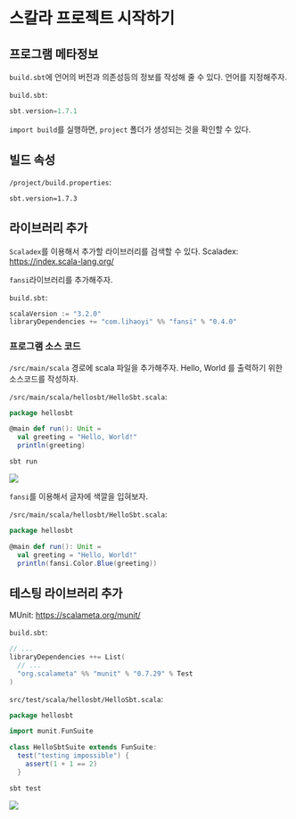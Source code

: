 # 스칼라 프로젝트 시작하기

## 프로그램 메타정보
`build.sbt`에 언어의 버전과 의존성등의 정보를 작성해 줄 수 있다.
언어를 지정해주자. 

`build.sbt`:
```sbt
sbt.version=1.7.1
```

`import build`를 실행하면, `project` 폴더가 생성되는 것을 확인할 수 있다.

## 빌드 속성
`/project/build.properties`:
```properties
sbt.version=1.7.3
```

## 라이브러리 추가
`Scaladex`를 이용해서 추가할 라이브러리를 검색할 수 있다.
Scaladex: https://index.scala-lang.org/

`fansi`라이브러리를 추가해주자. 

`build.sbt`:
```sbt
scalaVersion := "3.2.0"
libraryDependencies += "com.lihaoyi" %% "fansi" % "0.4.0"
```

### 프로그램 소스 코드
`/src/main/scala` 경로에 scala 파일을 추가해주자.
Hello, World 를 출력하기 위한 소스코드를 작성하자. 

`/src/main/scala/hellosbt/HelloSbt.scala`:
```scala
package hellosbt

@main def run(): Unit =
  val greeting = "Hello, World!"
  println(greeting)

```

```bash
sbt run
```

![](https://user-images.githubusercontent.com/53764714/201454433-18ab64d7-b0fc-4ca4-942c-06cf8e5a0aab.png)

`fansi`를 이용해서 글자에 색깔을 입혀보자. 

`/src/main/scala/hellosbt/HelloSbt.scala`:
```scala
package hellosbt

@main def run(): Unit =
  val greeting = "Hello, World!"
  println(fansi.Color.Blue(greeting))
```

## 테스팅 라이브러리 추가
MUnit: https://scalameta.org/munit/

`build.sbt`:
```sbt
// ...
libraryDependencies ++= List(
  // ...
  "org.scalameta" %% "munit" % "0.7.29" % Test
)
```

`src/test/scala/hellosbt/HelloSbt.scala`:
```scala
package hellosbt

import munit.FunSuite

class HelloSbtSuite extends FunSuite:
  test("testing impossible") {
    assert(1 + 1 == 2)
  }

```

```bash
sbt test
```

![](https://user-images.githubusercontent.com/53764714/201454811-b5485af1-0dc1-4191-af76-a639ba3107ba.png)
